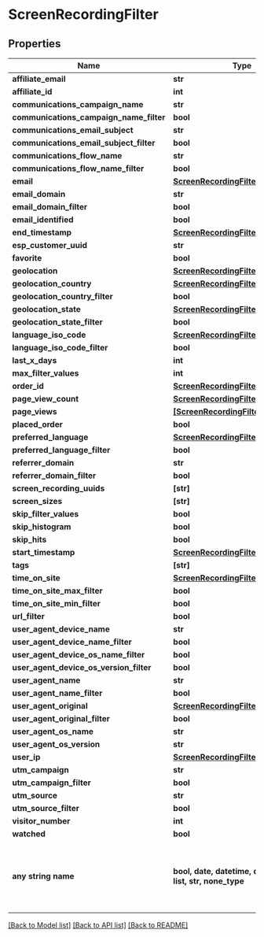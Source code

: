 # ScreenRecordingFilter


## Properties
Name | Type | Description | Notes
------------ | ------------- | ------------- | -------------
**affiliate_email** | **str** |  | [optional] 
**affiliate_id** | **int** |  | [optional] 
**communications_campaign_name** | **str** |  | [optional] 
**communications_campaign_name_filter** | **bool** |  | [optional] 
**communications_email_subject** | **str** |  | [optional] 
**communications_email_subject_filter** | **bool** |  | [optional] 
**communications_flow_name** | **str** |  | [optional] 
**communications_flow_name_filter** | **bool** |  | [optional] 
**email** | [**ScreenRecordingFilterStringSearch**](ScreenRecordingFilterStringSearch.md) |  | [optional] 
**email_domain** | **str** |  | [optional] 
**email_domain_filter** | **bool** |  | [optional] 
**email_identified** | **bool** |  | [optional] 
**end_timestamp** | [**ScreenRecordingFilterRangeDate**](ScreenRecordingFilterRangeDate.md) |  | [optional] 
**esp_customer_uuid** | **str** |  | [optional] 
**favorite** | **bool** |  | [optional] 
**geolocation** | [**ScreenRecordingFilterGeoDistance**](ScreenRecordingFilterGeoDistance.md) |  | [optional] 
**geolocation_country** | [**ScreenRecordingFilterStringSearch**](ScreenRecordingFilterStringSearch.md) |  | [optional] 
**geolocation_country_filter** | **bool** |  | [optional] 
**geolocation_state** | [**ScreenRecordingFilterStringSearch**](ScreenRecordingFilterStringSearch.md) |  | [optional] 
**geolocation_state_filter** | **bool** |  | [optional] 
**language_iso_code** | [**ScreenRecordingFilterStringSearch**](ScreenRecordingFilterStringSearch.md) |  | [optional] 
**language_iso_code_filter** | **bool** |  | [optional] 
**last_x_days** | **int** |  | [optional] 
**max_filter_values** | **int** |  | [optional] 
**order_id** | [**ScreenRecordingFilterStringSearch**](ScreenRecordingFilterStringSearch.md) |  | [optional] 
**page_view_count** | [**ScreenRecordingFilterRangeInteger**](ScreenRecordingFilterRangeInteger.md) |  | [optional] 
**page_views** | [**[ScreenRecordingFilterPageView]**](ScreenRecordingFilterPageView.md) |  | [optional] 
**placed_order** | **bool** |  | [optional] 
**preferred_language** | [**ScreenRecordingFilterStringSearch**](ScreenRecordingFilterStringSearch.md) |  | [optional] 
**preferred_language_filter** | **bool** |  | [optional] 
**referrer_domain** | **str** |  | [optional] 
**referrer_domain_filter** | **bool** |  | [optional] 
**screen_recording_uuids** | **[str]** |  | [optional] 
**screen_sizes** | **[str]** |  | [optional] 
**skip_filter_values** | **bool** |  | [optional] 
**skip_histogram** | **bool** |  | [optional] 
**skip_hits** | **bool** |  | [optional] 
**start_timestamp** | [**ScreenRecordingFilterRangeDate**](ScreenRecordingFilterRangeDate.md) |  | [optional] 
**tags** | **[str]** |  | [optional] 
**time_on_site** | [**ScreenRecordingFilterRangeInteger**](ScreenRecordingFilterRangeInteger.md) |  | [optional] 
**time_on_site_max_filter** | **bool** |  | [optional] 
**time_on_site_min_filter** | **bool** |  | [optional] 
**url_filter** | **bool** |  | [optional] 
**user_agent_device_name** | **str** |  | [optional] 
**user_agent_device_name_filter** | **bool** |  | [optional] 
**user_agent_device_os_name_filter** | **bool** |  | [optional] 
**user_agent_device_os_version_filter** | **bool** |  | [optional] 
**user_agent_name** | **str** |  | [optional] 
**user_agent_name_filter** | **bool** |  | [optional] 
**user_agent_original** | [**ScreenRecordingFilterStringSearch**](ScreenRecordingFilterStringSearch.md) |  | [optional] 
**user_agent_original_filter** | **bool** |  | [optional] 
**user_agent_os_name** | **str** |  | [optional] 
**user_agent_os_version** | **str** |  | [optional] 
**user_ip** | [**ScreenRecordingFilterIpSearch**](ScreenRecordingFilterIpSearch.md) |  | [optional] 
**utm_campaign** | **str** |  | [optional] 
**utm_campaign_filter** | **bool** |  | [optional] 
**utm_source** | **str** |  | [optional] 
**utm_source_filter** | **bool** |  | [optional] 
**visitor_number** | **int** |  | [optional] 
**watched** | **bool** |  | [optional] 
**any string name** | **bool, date, datetime, dict, float, int, list, str, none_type** | any string name can be used but the value must be the correct type | [optional]

[[Back to Model list]](../README.md#documentation-for-models) [[Back to API list]](../README.md#documentation-for-api-endpoints) [[Back to README]](../README.md)


